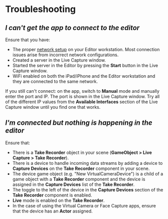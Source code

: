# Troubleshooting

## ***I can't get the app to connect to the editor***

Ensure that you have:

* The proper [network setup](setup-network.md) on your Editor workstation. Most connection issues arise from incorrect network configurations.
* Created a server in the Live Capture window.
* Started the server in the Editor by pressing the **Start** button in the Live Capture window.
* WiFi enabled on both the iPad/iPhone and the Editor workstation and they are connected to the same network.

If you still can't connect: on the app, switch to **Manual** mode and manually enter the port and IP. The port is shown in the Live Capture window. Try all of the different IP values from the **Available Interfaces** section of the Live Capture window until you find one that works.

## ***I'm connected but nothing is happening in the editor***

Ensure that:
* There is a **Take Recorder** object in your scene (**GameObject > Live Capture > Take Recorder**).
* There is a device to handle incoming data streams by adding a device to **Capture Devices** on the **Take Recorder** component in your scene.
* The device game object (e.g. "New VirtualCameraDevice") is a child of a game object with a **Take Recorder** component and the device is assigned in the **Capture Devices** list of the **Take Recorder**.
* The toggle to the left of the device in the **Capture Devices** section of the **Take Recorder** component is enabled.
* **Live** mode is enabled on the **Take Recorder**.
* In the case of using the Virtual Camera or Face Capture apps, ensure that the device has an **Actor** assigned.
